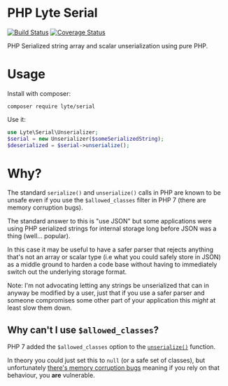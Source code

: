 # PHP Lyte Serial

[![Build Status](https://api.travis-ci.org/neerolyte/php-lyte-serial.svg?branch=master)](https://travis-ci.org/neerolyte/php-lyte-serial) [![Coverage Status](https://coveralls.io/repos/github/neerolyte/php-lyte-serial/badge.svg?branch=master)](https://coveralls.io/github/neerolyte/php-lyte-serial?branch=master)

PHP Serialized string array and scalar unserialization using pure PHP.

# Usage

Install with composer:

```
composer require lyte/serial
```

Use it:

```php
use Lyte\Serial\Unserializer;
$serial = new Unserializer($someSerializedString);
$deserialized = $serial->unserialize();
```

# Why?

The standard `serialize()` and `unserialize()` calls in PHP are known to be unsafe even if you use the `$allowed_classes` filter in PHP 7 (there are memory corruption bugs).

The standard answer to this is "use JSON" but some applications were using PHP serialized strings for internal storage long before JSON was a thing (well... popular).

In this case it may be useful to have a safer parser that rejects anything that's not an array or scalar type (i.e what you could safely store in JSON) as a middle ground to harden a code base without having to immediately switch out the underlying storage format.

Note: I'm not advocating letting any strings be unserialized that can in anyway be modified by a user, just that if you use a safer parser and someone compromises some other part of your application this _might_ at least slow them down.

## Why can't I use `$allowed_classes`?

PHP 7 added the `$allowed_classes` option to the [`unserialize()`](http://php.net/unserialize) function.

In theory you could just set this to `null` (or a safe set of classes), but unfortunately [there's memory corruption bugs](https://media.ccc.de/v/33c3-7858-exploiting_php7_unserialize) meaning if you rely on that behaviour, you **are** vulnerable.